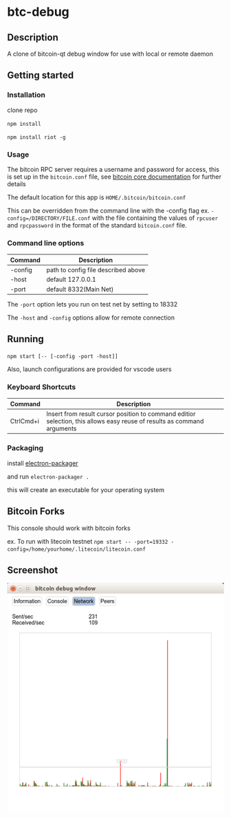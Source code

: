 # btc-debug

## Description
A clone of bitcoin-qt debug window for use with local or remote daemon

## Getting started
### Installation
clone repo

`npm install`

`npm install riot -g`

### Usage
The bitcoin RPC server requires a username and password for access, this is set up in the 
`bitcoin.conf` file, see [bitcoin core documentation](https://en.bitcoin.it/wiki/Running_Bitcoin#Bitcoin.conf_Configuration_File) for further details

The default location for this app is `HOME/.bitcoin/bitcoin.conf`

This can be overridden from the command line with the -config flag ex. `-config=/DIRECTORY/FILE.conf` with the file containing the values of `rpcuser` and `rpcpassword` in the format of the standard `bitcoin.conf` file.

### Command line options
| Command | Description                         |
| ------- | -----------                         |
| -config | path to config file described above |
| -host   | default 127.0.0.1                   |
| -port   | default 8332(Main Net)              |

The `-port` option lets you run on test net by setting to 18332

The `-host` and `-config` options allow for remote connection

## Running

`npm start [-- [-config -port -host]]` 

Also, launch configurations are provided for vscode users

### Keyboard Shortcuts
| Command | Description                         |
| ------- | -----------                         |
| CtrlCmd+i | Insert from result cursor position to command editior selection, this allows easy reuse of results as command arguments

### Packaging
install [electron-packager](https://www.npmjs.com/package/electron-packager)

and run `electron-packager .`

this will create an executable for your operating system

## Bitcoin Forks
This console should work with bitcoin forks

ex. To run with litecoin testnet `npm start -- -port=19332 -config=/home/yourhome/.litecoin/litecoin.conf`

## Screenshot

![screenshot.png](https://github.com/rsbondi/btc-debug/blob/master/screenshot.png "What it looks like")
